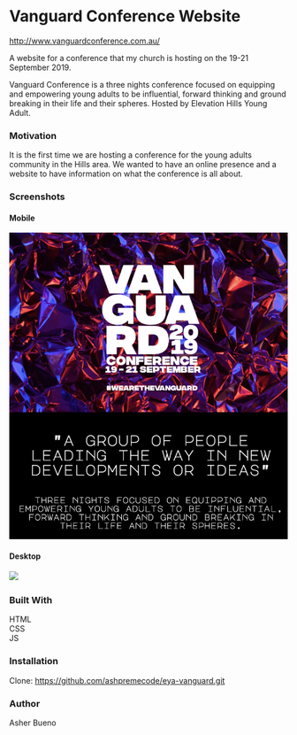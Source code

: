 # Vanguard Conference Website

http://www.vanguardconference.com.au/

A website for a conference that my church is hosting on the 19-21 September 2019.

Vanguard Conference is a three nights conference focused on equipping and empowering young adults to be influential, forward thinking and ground breaking in their life and their spheres. Hosted by Elevation Hills Young Adult.

### Motivation
It is the first time we are hosting a conference for the young adults community in the Hills area. We wanted to have an online presence and a website to have information on what the conference is all about.

### Screenshots

#### Mobile
![](https://github.com/ashpremecode/VanguardConference/blob/master/resources/img/screenshot1.png)

#### Desktop
![](https://github.com/ashpremecode/VanguardConference/blob/master/resources/img/screenshot2.png)

### Built With
HTML <br>
CSS <br>
JS

### Installation
Clone: https://github.com/ashpremecode/eya-vanguard.git

### Author
Asher Bueno
